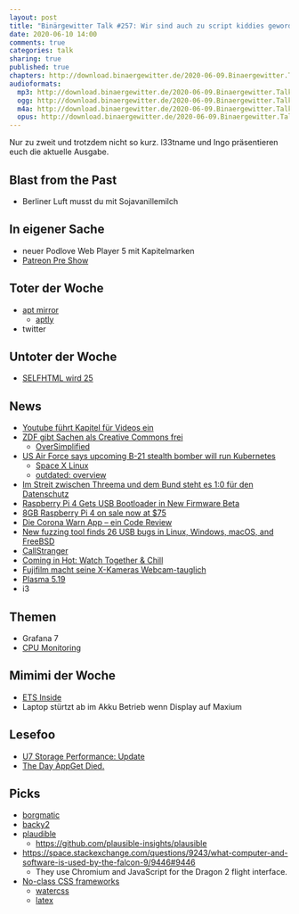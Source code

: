 ```yaml
---
layout: post
title: "Binärgewitter Talk #257: Wir sind auch zu script kiddies geworden"
date: 2020-06-10 14:00
comments: true
categories: talk
sharing: true
published: true
chapters: http://download.binaergewitter.de/2020-06-09.Binaergewitter.Talk.257.chapters.txt
audioformats:
  mp3: http://download.binaergewitter.de/2020-06-09.Binaergewitter.Talk.257.mp3
  ogg: http://download.binaergewitter.de/2020-06-09.Binaergewitter.Talk.257.ogg
  m4a: http://download.binaergewitter.de/2020-06-09.Binaergewitter.Talk.257.m4a
  opus: http://download.binaergewitter.de/2020-06-09.Binaergewitter.Talk.257.opus
---
```

Nur zu zweit und trotzdem nicht so kurz. l33tname und Ingo präsentieren euch die aktuelle Ausgabe.

## Blast from the Past

- Berliner Luft musst du mit Sojavanillemilch



## In eigener Sache

- neuer Podlove Web Player 5 mit Kapitelmarken
- [Patreon Pre Show](https://www.patreon.com/posts/die-verlorene-37915918 )


## Toter der Woche

- [apt mirror](https://github.com/apt-mirror/apt-mirror )
  * [aptly](https://www.aptly.info/ )
- twitter



## Untoter der Woche

- [SELFHTML wird 25](https://blog.selfhtml.org/2020/06/04/zusammenhaenge-schaffen-selfhtml-wird-25/)



## News

- [Youtube führt Kapitel für Videos ein](https://www.golem.de/news/google-youtube-fuehrt-kapitel-fuer-videos-ein-2005-148806.html )
- [ZDF gibt Sachen als Creative Commons frei]( https://www.heise.de/news/ZDF-gibt-Bildungsinhalte-nicht-nur-fuer-Schulen-und-Wikipedia-frei-4778640.html )
  * [OverSimplified](https://www.youtube.com/channel/UCNIuvl7V8zACPpTmmNIqP2A )
- [US Air Force says upcoming B-21 stealth bomber will run Kubernetes]( https://www.theregister.com/2020/06/03/kubernetes_b_21_bomber/ )
  * [Space X Linux]( https://www.linux-magazin.de/news/spacex-raketen-mit-echtzeit-linux/ )
  * [outdated: overview]( https://www.osadl.org/Realtime-Linux.projects-realtime-linux.0.html )
- [Im Streit zwischen Threema und dem Bund steht es 1:0 für den Datenschutz](https://www.watson.ch/digital/online-sicherheit/687405821-im-streit-zwischen-threema-und-dem-bund-steht-es-1-0-fuer-den-datenschutz)
- [Raspberry Pi 4 Gets USB Bootloader in New Firmware Beta]( https://www.tomshardware.com/news/raspberry-pi-boot-from-usb-firmware-beta )
- [8GB Raspberry Pi 4 on sale now at $75](https://www.raspberrypi.org/blog/8gb-raspberry-pi-4-on-sale-now-at-75/)
- [Die Corona Warn App – ein Code Review](http://winkenschuerfel.de/die-corona-warn-app-ein-code-review/ )
- [New fuzzing tool finds 26 USB bugs in Linux, Windows, macOS, and FreeBSD](https://www.zdnet.com/article/new-fuzzing-tool-finds-26-usb-bugs-in-linux-windows-macos-and-freebsd/ )
- [CallStranger]( https://www.heise.de/news/CallStranger-Universal-Plug-and-Play-Schwachstelle-in-Milliarden-von-Geraeten-4779177.html )
- [Coming in Hot: Watch Together & Chill](https://www.plex.tv/blog/coming-in-hot-watch-together-chill/)
- [Fujifilm macht seine X-Kameras Webcam-tauglich](https://www.heise.de/news/Fujifilm-macht-seine-X-Kameras-Webcam-tauglich-4768455.html)
- [Plasma 5.19]( https://kde.org/announcements/plasma-5.19.0 )
 - i3

## Themen

- Grafana 7
- [CPU Monitoring](https://l33tsource.com/blog/2020/05/24/cpu-temperature-monitoring/)



## Mimimi der Woche

- [ETS Inside]( https://www.knx.org/knx-en/for-professionals/software/ets-inside/index.php ) 
- Laptop stürtzt ab im Akku Betrieb wenn Display auf Maxium

## Lesefoo

- [U7 Storage Performance: Update]( https://blog.uberspace.de/u7-storage-performance-update/ )
- [The Day AppGet Died.]( https://keivan.io/the-day-appget-died/ )

## Picks

- [borgmatic]( https://torsion.org/borgmatic )
- [backy2](http://www.backy2.com/ )
- [plaudible]( https://plausible.io/ )
  * https://github.com/plausible-insights/plausible
- https://space.stackexchange.com/questions/9243/what-computer-and-software-is-used-by-the-falcon-9/9446#9446
  * They use Chromium and JavaScript for the Dragon 2 flight interface.
- [No-class CSS frameworks](https://twitter.com/JoshWComeau/status/1265006317422477313)
  * [watercss](https://watercss.kognise.dev/)
  * [latex](https://latex.now.sh/)




